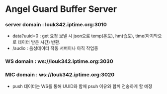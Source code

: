 # Angel Guard Buffer Server

### server domain : louk342.iptime.org:3010
- data?uuid=0 : get 요청 보낼 시 json으로 temp(온도), hm(습도), time(마지막으로 데이터 받은 시간) 반환.
- /audio : 음성데이터 작동 서버이나 아직 작업중

### WS domain : ws://louk342.iptime.org:3030
### MIC domain : ws://louk342.iptime.org:3020
- push 데이터는 WS를 통해 UUID와 함께 psuh 이유와 함께 전송하게 할 예정
